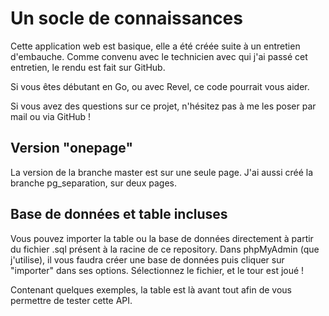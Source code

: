 # Un socle de connaissances

Cette application web est basique, elle a été créée suite à un entretien d'embauche.
Comme convenu avec le technicien avec qui j'ai passé cet entretien, le rendu est fait sur GitHub.

Si vous êtes débutant en Go, ou avec Revel, ce code pourrait vous aider.

Si vous avez des questions sur ce projet, n'hésitez pas à me les poser par mail ou via GitHub !

## Version "onepage"

La version de la branche master est sur une seule page.
J'ai aussi créé la branche pg_separation, sur deux pages.

## Base de données et table incluses

Vous pouvez importer la table ou la base de données directement à partir du fichier .sql présent à la racine de ce repository. Dans phpMyAdmin (que j'utilise), il vous faudra créer une base de données puis cliquer sur "importer" dans ses options. Sélectionnez le fichier, et le tour est joué !

Contenant quelques exemples, la table est là avant tout afin de vous permettre de tester cette API.
